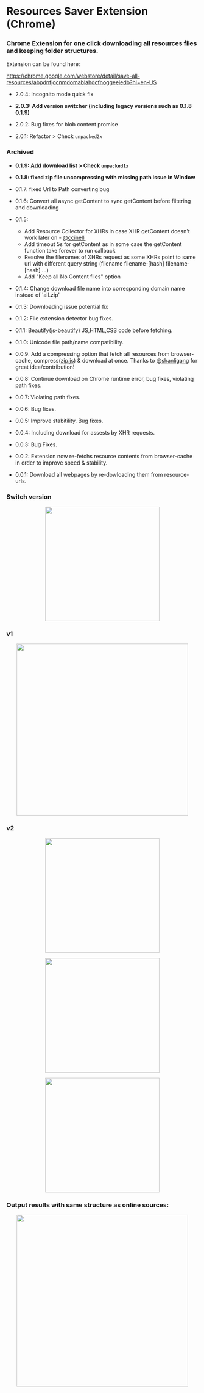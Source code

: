 # Resources Saver Extension (Chrome)

### Chrome Extension for one click downloading all resources files and keeping folder structures.

Extension can be found here:

https://chrome.google.com/webstore/detail/save-all-resources/abpdnfjocnmdomablahdcfnoggeeiedb?hl=en-US

- 2.0.4: Incognito mode quick fix

- **2.0.3: Add version switcher (including legacy versions such as 0.1.8 0.1.9)**

- 2.0.2: Bug fixes for blob content promise

- 2.0.1: Refactor > Check `unpacked2x`

### Archived

- **0.1.9: Add download list > Check `unpacked1x`**

- **0.1.8: fixed zip file uncompressing with missing path issue in Window**

- 0.1.7: fixed Url to Path converting bug

- 0.1.6: Convert all async getContent to sync getContent before filtering and downloading

- 0.1.5:
    + Add Resource Collector for XHRs in case XHR getContent doesn't work later on - [@ccinelli](https://github.com/ccinelli)
    + Add timeout 5s for getContent as in some case the getContent function take forever to run callback
    + Resolve the filenames of XHRs request as some XHRs point to same url with different query string (filename filename-[hash] filename-[hash] ...)
    + Add "Keep all No Content files" option

- 0.1.4: Change download file name into corresponding domain name instead of 'all.zip'

- 0.1.3: Downloading issue potential fix

- 0.1.2: File extension detector bug fixes.

- 0.1.1: Beautify([js-beautify](https://github.com/beautify-web/js-beautify)) JS,HTML,CSS code before fetching.

- 0.1.0: Unicode file path/name compatibility.

- 0.0.9: Add a compressing option that fetch all resources from browser-cache, compress([zip.js](https://gildas-lormeau.github.io/zip.js/)) & download at once. Thanks to [@shanligang](https://github.com/ladlajutt-eng) for great idea/contribution!

- 0.0.8: Continue download on Chrome runtime error, bug fixes, violating path fixes.

- 0.0.7: Violating path fixes.

- 0.0.6: Bug fixes.

- 0.0.5: Improve stabitility. Bug fixes.

- 0.0.4: Including download for assests by XHR requests.

- 0.0.3: Bug Fixes.

- 0.0.2: Extension now re-fetchs resource contents from browser-cache in order to improve speed & stability.

- 0.0.1: Download all webpages by re-dowloading them from resource-urls.

### Switch version
<p align="center">
    <img src="https://github.com/up209d/ResourcesSaverExt/blob/master/screenshot-switch-version.png?raw=true" width="300" />
</p>

### v1
<p align="center">
    <img src="https://github.com/up209d/ResourcesSaverExt/blob/master/screenshot.png?raw=true" width="450" />
</p>

### v2
<p align="center">
    <img src="https://github.com/up209d/ResourcesSaverExt/blob/master/screenshot-2-dark.png?raw=true" width="300" />
</p>
<p align="center">
    <img src="https://github.com/up209d/ResourcesSaverExt/blob/master/screenshot-2-modal.png?raw=true" width="300" />
</p>
<p align="center">
    <img src="https://github.com/up209d/ResourcesSaverExt/blob/master/screenshot-2-report.png?raw=true" width="300" />
</p>

### Output results with same structure as online sources:
<p align="center">
    <img src="https://github.com/up209d/ResourcesSaverExt/blob/master/screenshot2.png?raw=true" width="450" />
</p>


